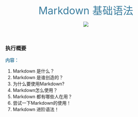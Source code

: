 <center>
<br>
<font color="#3C7E9F" style="font-size:32px"> Markdown 基础语法</font>
  
  ![](https://ws3.sinaimg.cn/large/006tKfTcgy1frl3wwlw7mj30cv0a90su.jpg)
  
<br>
</center>

### 执行概要

<font color="#3C7E9F">**内容：**</font>
  
1. Markdown 是什么？
2. Markdown 是谁创造的？
3. 为什么要使用Markdown?
4. Markdown怎么使用？
5. Markdown 都有哪些人在用？
6. 尝试一下Markdown的使用！
7. Markdown 进阶语法！

<br/>
